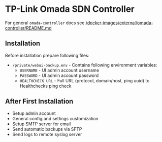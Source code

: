 # TP-Link Omada SDN Controller

For general `omada-controller` docs see [/docker-images/external/omada-controller/README.md](../../../../docker-images/external/omada-controller/README.md)

## Installation

Before installation prepare following files:

- `/private/webui-backup.env` - Contains following environment variables:
    - `USERNAME` - UI admin account username
    - `PASSWORD` - UI admin account password
    - `HEALTHCHECK_URL` - Full URL (protocol, domain/host, ping uuid) to Healthchecks ping check

## After First Installation

- Setup admin account
- General config and settings customization
- Setup SMTP server for email
- Send automatic backups via SFTP
- Send logs to remote syslog server
